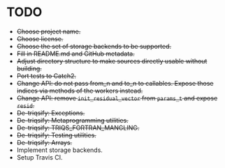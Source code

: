 TODO
====

* ~~Choose project name.~~
* ~~Choose license.~~
* ~~Choose the set of storage backends to be supported.~~
* ~~Fill in README.md and GitHub metadata.~~
* ~~Adjust directory structure to make sources directly usable without building.~~
* ~~Port tests to Catch2.~~
* ~~Change API: do not pass from_n and to_n to callables. Expose those indices via methods of the workers instead.~~
* ~~Change API: remove `init_residual_vector` from `params_t` and expose `resid`.~~
* ~~De-triqsify: Exceptions.~~
* ~~De-triqsify: Metaprogramming utilities.~~
* ~~De-triqsify: TRIQS_FORTRAN_MANGLING.~~
* ~~De-triqsify: Testing utilities.~~
* ~~De-triqsify: Arrays.~~
* Implement storage backends.
* Setup Travis CI.
